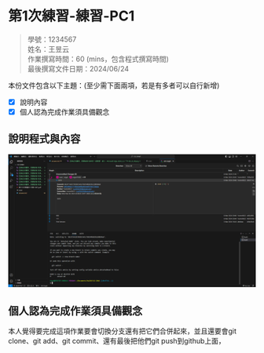 # 第1次練習-練習-PC1
>
>學號：1234567
><br />
>姓名：王昱云
><br />
>作業撰寫時間：60 (mins，包含程式撰寫時間)
><br />
>最後撰寫文件日期：2024/06/24
>

本份文件包含以下主題：(至少需下面兩項，若是有多者可以自行新增)
- [x] 說明內容
- [x] 個人認為完成作業須具備觀念

## 說明程式與內容

![alt text](<Git Graph - 112-2HW1 - Visual Studio Code 2024_3_6 下午 09_43_38.png>)

## 個人認為完成作業須具備觀念
本人覺得要完成這項作業要會切換分支還有把它們合併起來，並且還要會git clone、git add、git commit、還有最後把他們git push到github上面，
